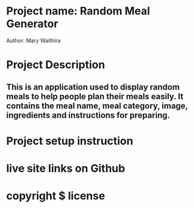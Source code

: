 # Project name: Random Meal Generator
Author: Mary Waithira

# Project Description
This is an application used to display random meals to help people plan their meals easily. It contains the meal name, meal category, image, ingredients and instructions for preparing.
---
# Project setup instruction

# live site links on Github
# copyright $ license
